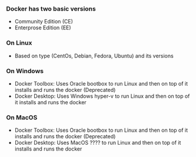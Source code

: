 ### Docker has two basic versions
- Community Edition (CE)
- Enterprose Edition (EE)

### On Linux
- Based on type (CentOs, Debian, Fedora, Ubuntu) and its versions 

### On Windows
- Docker Toolbox: Uses Oracle bootbox to run Linux and then on top of it installs and runs the docker (Deprecated)
- Docker Desktop: Uses Windows hyper-v to run Linux and then on top of it installs and runs the docker 

### On MacOS
- Docker Toolbox: Uses Oracle bootbox to run Linux and then on top of it installs and runs the docker (Deprecated)
- Docker Desktop: Uses MacOS ???? to run Linux and then on top of it installs and runs the docker 
